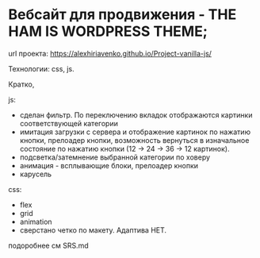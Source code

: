 # Вебсайт для продвижения - THE HAM IS WORDPRESS THEME;

url проекта:
https://alexhiriavenko.github.io/Project-vanilla-js/

Технологии: css, js.

Кратко,

js:

-   сделан фильтр. По переключению вкладок отображаются картинки соответствующей категории
-   имитация загрузки с сервера и отображение картинок по нажатию кнопки, прелоадер кнопки, возможность вернуться в изначальное
    состояние по нажатию кнопки (12 -> 24 -> 36 -> 12 картинок).
-   подсветка/затемнение выбранной категории по ховеру
-   анимация - всплывающие блоки, прелоадер кнопки
-   карусель

css:

-   flex
-   grid
-   animation
-   сверстано четко по макету. Адаптива НЕТ.

подоробнее см SRS.md
